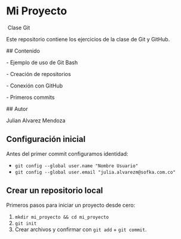 # Mi Proyecto



&nbsp;Clase Git



Este repositorio contiene los ejercicios de la clase de Git y GitHub.  



\## Contenido

\- Ejemplo de uso de Git Bash

\- Creación de repositorios

\- Conexión con GitHub

\- Primeros commits



\## Autor

Julian Alvarez Mendoza



## Configuración inicial
Antes del primer commit configuramos identidad:
- `git config --global user.name "Nombre Usuario"`
- `git config --global user.email "julia.alvarezm@sofka.com.co"`
## Crear un repositorio local
Primeros pasos para iniciar un proyecto desde cero:
1. `mkdir mi_proyecto && cd mi_proyecto`
2. `git init`
3. Crear archivos y confirmar con `git add` + `git commit`.
